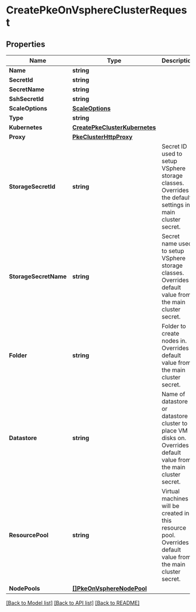 # CreatePkeOnVsphereClusterRequest

## Properties

Name | Type | Description | Notes
------------ | ------------- | ------------- | -------------
**Name** | **string** |  | 
**SecretId** | **string** |  | [optional] 
**SecretName** | **string** |  | [optional] 
**SshSecretId** | **string** |  | [optional] 
**ScaleOptions** | [**ScaleOptions**](ScaleOptions.md) |  | [optional] 
**Type** | **string** |  | 
**Kubernetes** | [**CreatePkeClusterKubernetes**](CreatePKEClusterKubernetes.md) |  | 
**Proxy** | [**PkeClusterHttpProxy**](PKEClusterHTTPProxy.md) |  | [optional] 
**StorageSecretId** | **string** | Secret ID used to setup VSphere storage classes. Overrides the default settings in main cluster secret. | [optional] 
**StorageSecretName** | **string** | Secret name used to setup VSphere storage classes. Overrides default value from the main cluster secret. | [optional] 
**Folder** | **string** | Folder to create nodes in. Overrides default value from the main cluster secret. | [optional] 
**Datastore** | **string** | Name of datastore or datastore cluster to place VM disks on. Overrides default value from the main cluster secret. | [optional] 
**ResourcePool** | **string** | Virtual machines will be created in this resource pool. Overrides default value from the main cluster secret. | [optional] 
**NodePools** | [**[]PkeOnVsphereNodePool**](PKEOnVsphereNodePool.md) |  | [optional] 

[[Back to Model list]](../README.md#documentation-for-models) [[Back to API list]](../README.md#documentation-for-api-endpoints) [[Back to README]](../README.md)


